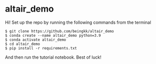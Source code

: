 # altair_demo

Hi! Set up the repo by running the following commands from the terminal
```
$ git clone https://github.com/beingkk/altair_demo
$ conda create --name altair_demo python=3.9
$ conda activate altair_demo
$ cd altair_demo 
$ pip install -r requirements.txt
```

And then run the tutorial notebook. Best of luck!
